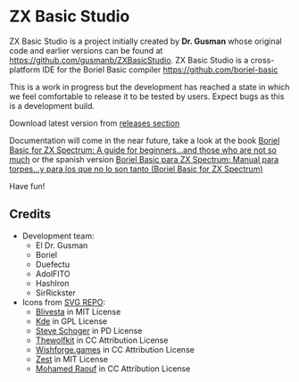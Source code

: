 # ZX Basic Studio
ZX Basic Studio is a project initially created by **Dr. Gusman** whose original code and earlier versions can be found at https://github.com/gusmanb/ZXBasicStudio.
ZX Basic Studio is a cross-platform IDE for the Boriel Basic compiler https://github.com/boriel-basic

This is a work in progress but the development has reached a state in which we feel comfortable to release it to be tested by users.
Expect bugs as this is a development build.

Download latest version from [releases section](https://github.com/boriel-basic/ZXBasicStudio/releases)

Documentation will come in the near future, take a look at the book [Boriel Basic for ZX Spectrum: A guide for beginners…and those who are not so much](https://www.amazon.co.uk/dp/B0DBF4BHXY) or the spanish version [Boriel Basic para ZX Spectrum: Manual para torpes...y para los que no lo son tanto (Boriel Basic for ZX Spectrum)](https://www.amazon.es/Boriel-Basic-para-ZX-Spectrum/dp/B0CQD65FXZ)

Have fun!

## Credits
- Development team:
  - El Dr. Gusman
  - Boriel
  - Duefectu
  - AdolFITO 
  - HashIron
  - SirRickster
- Icons from [SVG REPO](https://www.svgrepo.com/):
  - <a href="https://github.com/blivesta/flexicon?ref=svgrepo.com" target="_blank">Blivesta</a> in MIT License
  - <a href="https://github.com/KDE/krita?ref=svgrepo.com" target="_blank">Kde</a> in GPL License
  - <a href="https://www.zondicons.com/?ref=svgrepo.com" target="_blank">Steve Schoger</a> in PD License
  - <a href="https://www.figma.com/@thewolfkit?ref=svgrepo.com" target="_blank">Thewolfkit</a> in CC Attribution License
  - <a href="https://www.wishforge.games/?ref=svgrepo.com" target="_blank">Wishforge.games</a> in CC Attribution License
  - <a href="https://github.com/32pixelsCo/zest-icons/blob/master/packages/zest-free/LICENSE.md?ref=svgrepo.com" target="_blank">Zest</a> in MIT License
  - <a href="https://dribbble.com/Mohamed_Raouf?ref=svgrepo.com" target="_blank">Mohamed Raouf</a> in CC Attribution License
